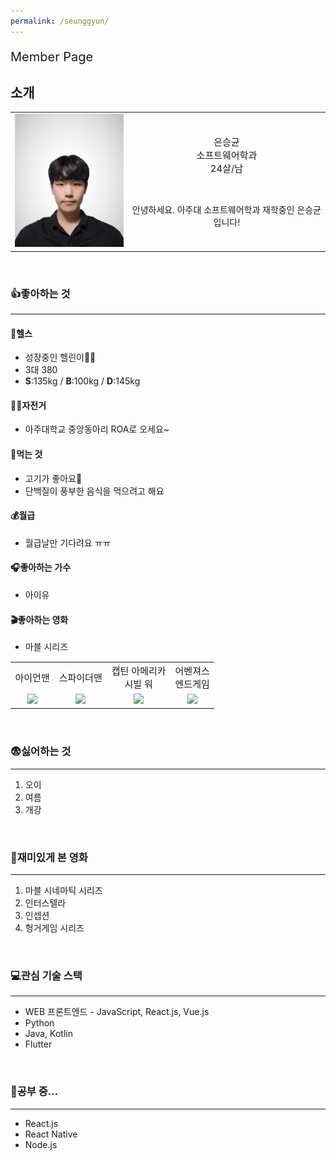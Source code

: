 ```yaml
---
permalink: /seunggyun/
---
```


<p style="font-size:20px;">Member Page</p>

## 소개

<table>
    <tr>
        <td>
           <img src="../image/seunggyun.png" style="width:200px;">
        </td>
        <td style="text-align:center;"> 
            <p style=" font-size:15px;">
                <span style="margin-bottom:5px;">은승균</span>
                <br/>
                <span style="margin-bottom:5px;">소프트웨어학과</span>
                <br/>
                <span style="margin-bottom:5px;">24살/남</span>
            </p>
            <br/>
            <p>
                <span>안녕하세요. 아주대 소프트웨어학과 재학중인 은승균입니다!</span>
            </p>
        </td>
    </tr>
</table>

<br/>

### 👍좋아하는 것

---

#### 💪헬스

- 성장중인 헬린이🏋️‍♀️
- 3대 380
- **S**:135kg / **B**:100kg / **D**:145kg

#### 🚴‍♀️자전거

- 아주대학교 중앙동아리 ROA로 오세요~

#### 🍕먹는 것

- 고기가 좋아요🥩
- 단백질이 풍부한 음식을 먹으려고 해요

#### 💰월급

- 월급날만 기다려요 ㅠㅠ

#### 🎧좋아하는 가수

- 아이유

#### 🎬좋아하는 영화

- 마블 시리즈

<table style="text-align:center; font-size:15px;">
    <tr>
        <td>아이언맨</td>
        <td>스파이더맨</td>
        <td>캡틴 아메리카 <br/> 시빌 워</td>
        <td>어벤져스 <br> 엔드게임</td>
    </tr>
    <tr>
        <td><img src="http://ticketimage.interpark.com/Movie/still_image/V13/V1300714p_01.gif"/></td>
        <td><img src="http://img.movist.com/?img=/x00/05/13/00_p1.jpg"/></td>
        <td><img src="http://ticketimage.interpark.com/Movie/still_image/V15/V1503079p_01.gif"/></td>
        <td><img src="http://img.movist.com/?img=/x00/05/12/35_p1.jpg"/></td>
    </tr>
</table>

<br/>

### 😨싫어하는 것

---

1. 오이
2. 여름
3. 개강

<br/>

### 🎥재미있게 본 영화

---

1. 마블 시네마틱 시리즈
2. 인터스텔라
3. 인셉션
4. 헝거게임 시리즈

<br/>

### 💻관심 기술 스택

---

- WEB 프론트엔드 - JavaScript, React.js, Vue.js
- Python
- Java, Kotlin
- Flutter

<br/>

### 📖공부 중...

---

- React.js
- React Native
- Node.js
